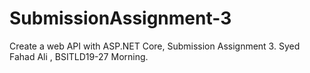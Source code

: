 # SubmissionAssignment-3
 Create a web API with ASP.NET Core, Submission Assignment 3. Syed Fahad Ali , BSITLD19-27 Morning.
